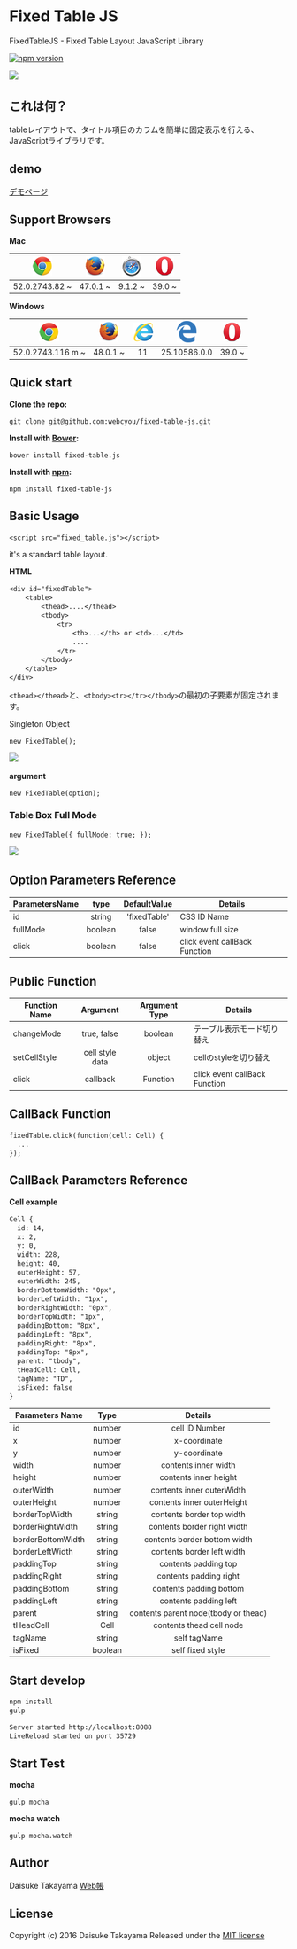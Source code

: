 # Fixed Table JS
FixedTableJS - Fixed Table Layout JavaScript Library

[![npm version](https://badge.fury.io/js/npm.svg)](https://badge.fury.io/js/npm)

![](http://webcyou.com/fixed_table_js/img/fixed_table.png)

## これは何？
tableレイアウトで、タイトル項目のカラムを簡単に固定表示を行える、JavaScriptライブラリです。

## demo
[デモページ](https://webcyou.github.io/fixed_table/)


## Support Browsers
**Mac**

| ![](./demo/img/icon/icon_chrome.png) | ![](./demo/img/icon/icon_firefox.png) | ![](./demo/img/icon/icon_safari.png) | ![](./demo/img/icon/icon_opera.png)  | 
| :---------------: | :---------------:| :---------------:| :---------------:|
| 52.0.2743.82 ~ | 47.0.1 ~ | 9.1.2 ~ | 39.0 ~ |

**Windows**

| ![](./demo/img/icon/icon_chrome.png) | ![](./demo/img/icon/icon_firefox.png) | ![](./demo/img/icon/icon_ie.png) | ![](./demo/img/icon/icon_edge01.png) | ![](./demo/img/icon/icon_opera.png) | 
| :---------------: | :---------------:| :---------------:| :---------------:|:---------------:|
| 52.0.2743.116 m ~ | 48.0.1 ~ | 11 | 25.10586.0.0 | 39.0 ~ |


##  Quick start

**Clone the repo:**
```
git clone git@github.com:webcyou/fixed-table-js.git
```

**Install with [Bower](http://bower.io):**
```
bower install fixed-table.js
```

**Install with [npm](https://www.npmjs.com):**

```
npm install fixed-table-js
```


## Basic Usage

```
<script src="fixed_table.js"></script>
```

it's a standard table layout.

**HTML**
```
<div id="fixedTable">
    <table>
        <thead>....</thead>
        <tbody>
            <tr>
                <th>...</th> or <td>...</td>
                ....
            </tr>
        </tbody>
    </table>
</div>
```
`<thead></thead>`と、`<tbody><tr></tr></tbody>`の最初の子要素が固定されます。


Singleton Object

```
new FixedTable();
```

![](http://webcyou.com/fixed_table_js/img/f_t_01.png)


**argument**

```
new FixedTable(option);
```

### Table Box Full Mode

```
new FixedTable({ fullMode: true; });
```

![](http://webcyou.com/fixed_table_js/img/f_t_02.png)

## Option Parameters Reference

| ParametersName | type         | DefaultValue | Details           | 
| -------------- |:------------:|:------------:|------------------ |
| id             | string       | 'fixedTable' |    CSS ID Name    |
| fullMode       | boolean      | false        | window full size |
| click          | boolean      | false        | click event callBack Function |


## Public Function
| Function Name  | Argument           | Argument Type      | Details           | 
| -------------- |:------------------:|:------------------:|------------------ |
| changeMode     | true, false        | boolean            | テーブル表示モード切り替え |
| setCellStyle   | cell style data    | object             | cellのstyleを切り替え |
| click          | callback           | Function           | click event callBack Function |



## CallBack Function

```
fixedTable.click(function(cell: Cell) {
  ...
});
```

## CallBack Parameters Reference
**Cell example**

```
Cell {
  id: 14,
  x: 2,
  y: 0,
  width: 228,
  height: 40,
  outerHeight: 57,
  outerWidth: 245,
  borderBottomWidth: "0px",
  borderLeftWidth: "1px",
  borderRightWidth: "0px",
  borderTopWidth: "1px",
  paddingBottom: "8px",
  paddingLeft: "8px",
  paddingRight: "8px",
  paddingTop: "8px",
  parent: "tbody",
  tHeadCell: Cell,
  tagName: "TD",
  isFixed: false
}
```

| Parameters Name    | Type               | Details                      | 
| ------------------ |:------------------:|:----------------------------:|
| id                 | number             | cell ID Number               |
| x                  | number             | x-coordinate                 |
| y                  | number             | y-coordinate                 |
| width              | number             | contents inner width         |
| height             | number             | contents inner height        |
| outerWidth         | number             | contents inner outerWidth    |
| outerHeight        | number             | contents inner outerHeight   |
| borderTopWidth     | string             | contents border top width    |
| borderRightWidth   | string             | contents border right width  |
| borderBottomWidth  | string             | contents border bottom width |
| borderLeftWidth    | string             | contents border left width   |
| paddingTop         | string             | contents padding top         |
| paddingRight       | string             | contents padding right       |
| paddingBottom      | string             | contents padding bottom      |
| paddingLeft        | string             | contents padding left        |
| parent             | string             | contents parent node(tbody or thead)|
| tHeadCell          | Cell               | contents thead cell node     |
| tagName            | string             | self tagName                 |
| isFixed            | boolean            | self fixed style             |

## Start develop
```
npm install
gulp 
```

```
Server started http://localhost:8088
LiveReload started on port 35729
```

## Start Test

**mocha**
```
gulp mocha
```

**mocha watch**
```
gulp mocha.watch
```


## Author
Daisuke Takayama
[Web帳](http://www.webcyou.com/)


## License
Copyright (c) 2016 Daisuke Takayama
Released under the [MIT license](http://opensource.org/licenses/mit-license.php)
